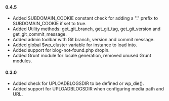 #### 0.4.5
* Added SUBDOMAIN_COOKIE constant check for adding a "." prefix to SUBDOMAIN_COOKIE if set to true.
* Added Utility methods: get_git_branch, get_git_tag, get_git_version and get_git_commit_message.
* Added admin toolbar with Git branch, version and commit message.
* Added global $wp_cluster variable for instance to load into.
* Added support for blog-not-found.php dropin.
* Added Grunt module for locale generation, removed unused Grunt modules.

#### 0.3.0
* Added check for UPLOADBLOGSDIR to be defined or wp_die().
* Added support for UPLOADBLOGSDIR when configuring media path and URL.
